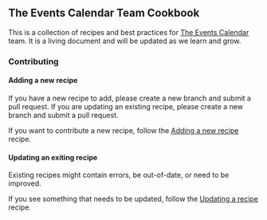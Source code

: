 ## The Events Calendar Team Cookbook

This is a collection of recipes and best practices for <a href="https://theeventscalendar.com/" target="_blank">The Events Calendar</a> team. It is a living document and will be updated as we learn and grow.

### Contributing

#### Adding a new recipe

If you have a new recipe to add, please create a new branch and submit a pull request. If you are updating an existing recipe, please create a new branch and submit a pull request.

If you want to contribute a new recipe, follow the [Adding a new recipe][1] recipe.

#### Updating an exiting recipe

Existing recipes might contain errors, be out-of-date, or need to be improved.

If you see something that needs to be updated, follow the [Updating a recipe][2] recipe.

[1]: recipes/adding-a-new-recipe/index.md
[2]: recipes/updating-a-recipe/index.md
